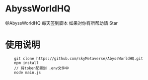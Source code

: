 # AbyssWorldHQ
@AbyssWorldHQ 每天签到脚本  如果对你有所帮助请 Star

# 使用说明
```
    git clone https://github.com/skyMetaverse/AbyssWorldHQ.git
    npm install
    // 将token配置到 .env文件中
    node main.js
```
